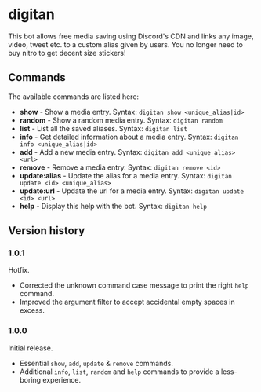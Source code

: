 # digitan

This bot allows free media saving using Discord's CDN and links any image, video, tweet etc. to a custom alias given by users. You no longer need to buy nitro to get decent size stickers!

## Commands

The available commands are listed here:

- **show** - Show a media entry. Syntax: `digitan show <unique_alias|id>`
- **random** - Show a random media entry. Syntax: `digitan random`
- **list** - List all the saved aliases. Syntax: `digitan list`
- **info** - Get detailed information about a media entry. Syntax: `digitan info <unique_alias|id>`
- **add** - Add a new media entry. Syntax: `digitan add <unique_alias> <url>`
- **remove** - Remove a media entry. Syntax: `digitan remove <id>`
- **update:alias** - Update the alias for a media entry. Syntax: `digitan update <id> <unique_alias>`
- **update:url** - Update the url for a media entry. Syntax: `digitan update <id> <url>`
- **help** - Display this help with the bot. Syntax: `digitan help`

## Version history

### 1.0.1

Hotfix.

- Corrected the unknown command case message to print the right `help` command.
- Improved the argument filter to accept accidental empty spaces in excess.

### 1.0.0

Initial release.

- Essential `show`, `add`, `update` & `remove` commands.
- Additional `info`, `list`, `random` and `help` commands to provide a less-boring experience.
